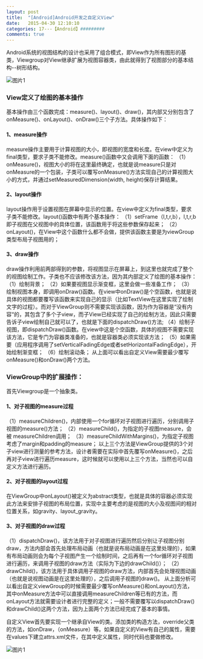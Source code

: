 ```yaml
---
layout: post
title:  "[Android]Android开发之自定义View"
date:   2015-04-30 12:10:10
categories: 17---【Android】#########
comments: true
---
```

Android系统的视图结构的设计也采用了组合模式，即View作为所有图形的基类，Viewgroup对View继承扩展为视图容器类，由此就得到了视图部分的基本结构--树形结构。

![图片1](http://owk5gjdrg.bkt.clouddn.com/0004Android%E5%BC%80%E5%8F%91%E4%B9%8B%E8%87%AA%E5%AE%9A%E4%B9%89View.png)

### View定义了绘图的基本操作

基本操作由三个函数完成：measure()、layout()、draw()，其内部又分别包含了onMeasure()、onLayout()、onDraw()三个子方法。具体操作如下：
#### 1、measure操作
measure操作主要用于计算视图的大小，即视图的宽度和长度。在view中定义为final类型，要求子类不能修改。measure()函数中又会调用下面的函数：
		（1）onMeasure()，视图大小的将在这里最终确定，也就是说measure只是对onMeasure的一个包装，子类可以覆写onMeasure()方法实现自己的计算视图大小的方式，并通过setMeasuredDimension(width, height)保存计算结果。
#### 2、layout操作
layout操作用于设置视图在屏幕中显示的位置。在view中定义为final类型，要求子类不能修改。layout()函数中有两个基本操作：
		（1）setFrame（l,t,r,b），l,t,r,b即子视图在父视图中的具体位置，该函数用于将这些参数保存起来；
		（2）onLayout()，在View中这个函数什么都不会做，提供该函数主要是为viewGroup类型布局子视图用的；
#### 3、draw操作
draw操作利用前两部得到的参数，将视图显示在屏幕上，到这里也就完成了整个的视图绘制工作。子类也不应该修改该方法，因为其内部定义了绘图的基本操作：
		（1）绘制背景；
		（2）如果要视图显示渐变框，这里会做一些准备工作；
		（3）绘制视图本身，即调用onDraw()函数。在view中onDraw()是个空函数，也就是说具体的视图都要覆写该函数来实现自己的显示（比如TextView在这里实现了绘制文字的过程）。而对于ViewGroup则不需要实现该函数，因为作为容器是“没有内容“的，其包含了多个子view，而子View已经实现了自己的绘制方法，因此只需要告诉子view绘制自己就可以了，也就是下面的dispatchDraw()方法;
		（4）绘制子视图，即dispatchDraw()函数。在view中这是个空函数，具体的视图不需要实现该方法，它是专门为容器类准备的，也就是容器类必须实现该方法；
		（5）如果需要（应用程序调用了setVerticalFadingEdge或者setHorizontalFadingEdge），开始绘制渐变框；
		（6）绘制滚动条；
		从上面可以看出自定义View需要最少覆写onMeasure()和onDraw()两个方法。
	  
### ViewGroup中的扩展操作：
首先Viewgroup是一个抽象类。
#### 1、对子视图的measure过程
（1）measureChildren()，内部使用一个for循环对子视图进行遍历，分别调用子视图的measure()方法；
		（2）measureChild()，为指定的子视图measure，会被 measureChildren调用；
		（3）measureChildWithMargins()，为指定子视图考虑了margin和padding的measure；
		以上三个方法是ViewGroup提供的3个对子view进行测量的参考方法，设计者需要在实际中首先覆写onMeasure()，之后再对子view进行遍历measure，这时候就可以使用以上三个方法，当然也可以自定义方法进行遍历。
#### 2、对子视图的layout过程
在ViewGroup中onLayout()被定义为abstract类型，也就是具体的容器必须实现此方法来安排子视图的布局位置，实现中主要考虑的是视图的大小及视图间的相对位置关系，如gravity、layout_gravity。
#### 3、对子视图的draw过程
（1）dispatchDraw()，该方法用于对子视图进行遍历然后分别让子视图分别draw，方法内部会首先处理布局动画（也就是说布局动画是在这里处理的），如果有布局动画则会为每个子视图产生一个绘制时间，之后再有一个for循环对子视图进行遍历，来调用子视图的draw方法（实际为下边的drawChild()）；
（2）drawChild()，该方法用于具体调用子视图的draw方法，内部首先会处理视图动画（也就是说视图动画是在这里处理的），之后调用子视图的draw()。
从上面分析可以看出自定义viewGroup的时候需要最少覆写onMeasure()和onLayout()方法，其中onMeasure方法中可以直接调用measureChildren等已有的方法，而onLayout方法就需要设计者进行完整的定义；一般不需要覆写以dispatchDraw()和drawChild()这两个方法，因为上面两个方法已经完成了基本的事情。

自定义View首先要实现一个继承自View的类。添加类的构造方法，override父类的方法，如onDraw，（onMeasure）等。如果自定义的View有自己的属性，需要在values下建立attrs.xml文件，在其中定义属性，同时代码也要做修改。

![图片1](http://owk5gjdrg.bkt.clouddn.com/0005Android%E5%BC%80%E5%8F%91%E4%B9%8B%E8%87%AA%E5%AE%9A%E4%B9%89View.png)
